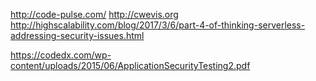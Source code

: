 http://code-pulse.com/
http://cwevis.org
http://highscalability.com/blog/2017/3/6/part-4-of-thinking-serverless-addressing-security-issues.html

https://codedx.com/wp-content/uploads/2015/06/ApplicationSecurityTesting2.pdf
